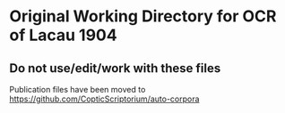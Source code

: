 # Original Working Directory for OCR of Lacau 1904
## Do not use/edit/work with these files
Publication files have been moved to https://github.com/CopticScriptorium/auto-corpora

